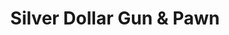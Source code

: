 ---
title: "Silver Dollar Gun & Pawn"
url: /ramseur/silver-dollar-gun-and-pawn/
shop: pawnbroker
---